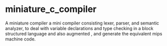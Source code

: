 # miniature_c_compiler
A miniature compiler a mini compiler consisting lexer, parser, and semantic analyzer, to deal with variable declarations and type checking in a block structured language and also augmented , and generate the equivalent mips machine code.
